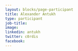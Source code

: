 ```yaml
---
layout: blocks/page-participant
title: Alexander Antukh
type: participant
job-title:
image: 
linkedin: antukh
twitter: c0rdis
facebook:
---
```

